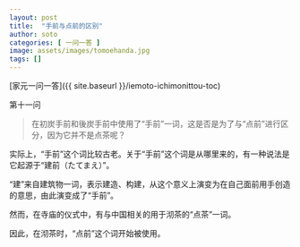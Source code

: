 ```yaml
---
layout: post
title:  "手前与点前的区别"
author: soto
categories: [ 一问一答 ]
image: assets/images/tomoehanda.jpg
tags: []
---
```


[家元一问一答]({{ site.baseurl }}/iemoto-ichimonittou-toc)

第十一问

> 在初炭手前和後炭手前中使用了“手前”一词，这是否是为了与“点前”进行区分，因为它并不是点茶呢？

实际上，“手前”这个词比较古老。关于“手前”这个词是从哪里来的，有一种说法是它起源于“建前（たてまえ）”。

“建”来自建筑物一词，表示建造、构建，从这个意义上演变为在自己面前用手创造的意思，由此演变成了“手前”。

然而，在寺庙的仪式中，有与中国相关的用于沏茶的“点茶”一词。

因此，在沏茶时，“点前”这个词开始被使用。
